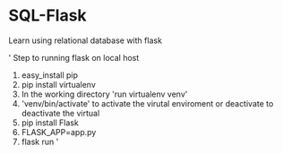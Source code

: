 # SQL-Flask
Learn using relational database with flask

'
Step to running flask on local host
1. easy_install pip
2. pip install virtualenv
3. In the working directory 'run virtualenv venv'
4. 'venv/bin/activate' to activate the virutal enviroment
    or deactivate to deactivate the virtual
5. pip install Flask
6. FLASK_APP=app.py
7. flask run
'
